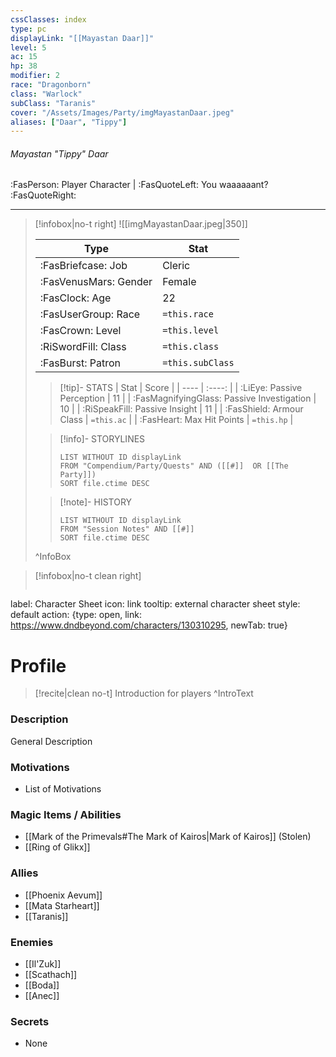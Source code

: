 ```yaml
---
cssClasses: index
type: pc
displayLink: "[[Mayastan Daar]]"
level: 5
ac: 15
hp: 38
modifier: 2
race: "Dragonborn"
class: "Warlock"
subClass: "Taranis"
cover: "/Assets/Images/Party/imgMayastanDaar.jpeg"
aliases: ["Daar", "Tippy"]
---
```


###### Mayastan "Tippy" Daar
<span class="sub2"> :FasPerson: Player Character  |  :FasQuoteLeft: You waaaaaant? :FasQuoteRight: </span>
___

> [!infobox|no-t right]
> ![[imgMayastanDaar.jpeg|350]]
>
> | Type | Stat |
> | ---- | ---- |
> | :FasBriefcase: Job | Cleric |
> | :FasVenusMars: Gender | Female |
> | :FasClock: Age | 22 |
> |  :FasUserGroup: Race |  `=this.race`|
> | :FasCrown: Level   | `=this.level` |
> | :RiSwordFill: Class |  `=this.class`|
> | :FasBurst: Patron |  `=this.subClass`|
> 
>> [!tip]- STATS
>> | Stat | Score |
>> | ---- | :----: |
>> | :LiEye: Passive Perception | 11 |
>> | :FasMagnifyingGlass: Passive Investigation | 10 |
>> | :RiSpeakFill: Passive Insight | 11 |
>> | :FasShield: Armour Class | `=this.ac` |
>> | :FasHeart: Max Hit Points | `=this.hp` |
>
>> [!info]- STORYLINES
>>```dataview
>>LIST WITHOUT ID displayLink
>>FROM "Compendium/Party/Quests" AND ([[#]]  OR [[The Party]])
>>SORT file.ctime DESC
>
>>[!note]- HISTORY
>>```dataview
>>LIST WITHOUT ID displayLink
>>FROM "Session Notes" AND [[#]]
>>SORT file.ctime DESC
>
>^InfoBox

> [!infobox|no-t clean right]
>```meta-bind-button
label: Character Sheet
icon: link
tooltip: external character sheet
style: default
action: {type: open, link: https://www.dndbeyond.com/characters/130310295, newTab: true}

# Profile

> [!recite|clean no-t]
>	Introduction for players
>^IntroText

### Description
General Description

### Motivations
- List of Motivations

### Magic Items / Abilities
- [[Mark of the Primevals#The Mark of Kairos|Mark of Kairos]] (Stolen)
- [[Ring of Glikx]]

### Allies
- [[Phoenix Aevum]]
- [[Mata Starheart]]
- [[Taranis]]

### Enemies
- [[Il'Zuk]]
- [[Scathach]]
- [[Boda]]
- [[Anec]]

### Secrets
- None